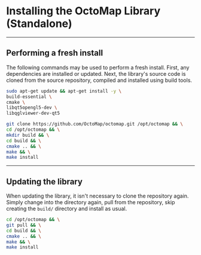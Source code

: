 # Installing the OctoMap Library (Standalone)

--- 
## Performing a fresh install
The following commands may be used to perform a fresh install. First, any dependencies are installed or updated. Next, the library's source code is cloned from the source repository, compiled and installed using build tools.

```bash
sudo apt-get update && apt-get install -y \
build-essential \
cmake \
libqt5opengl5-dev \
libqglviewer-dev-qt5 
```

```bash
git clone https://github.com/OctoMap/octomap.git /opt/octomap && \
cd /opt/octomap && \
mkdir build && \
cd build && \
cmake .. && \
make && \
make install
```

--- 
## Updating the library
When updating the library, it isn't necessary to clone the repository again. Simply change into the directory again, pull from the repository, skip creating the `build/` directory and install as usual. 
```bash
cd /opt/octomap && \
git pull && \
cd build && \
cmake .. && \
make && \
make install
```

